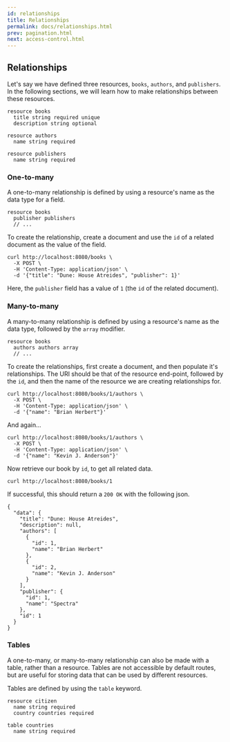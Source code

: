 ```yaml
---
id: relationships
title: Relationships
permalink: docs/relationships.html
prev: pagination.html
next: access-control.html
---
```


## Relationships

Let's say we have defined three resources, `books`, `authors`, and `publishers`. In the following sections, we will learn how to make relationships between these resources.

```
resource books
  title string required unique
  description string optional

resource authors
  name string required

resource publishers
  name string required
```

### One-to-many

A one-to-many relationship is defined by using a resource's name as the data type for a field.

```
resource books
  publisher publishers
  // ...
```

To create the relationship, create a document and use the `id` of a related document as the value of the field.

```
curl http://localhost:8080/books \
  -X POST \
  -H 'Content-Type: application/json' \
  -d '{"title": "Dune: House Atreides", "publisher": 1}'
```

Here, the `publisher` field has a value of `1` (the `id` of the related document).

### Many-to-many

A many-to-many relationship is defined by using a resource's name as the data type, followed by the `array` modifier.

```
resource books
  authors authors array
  // ...
```

To create the relationships, first create a document, and then populate it's relationships. The URI should be that of the resource end-point, followed by the `id`, and then the name of the resource we are creating relationships for.

```
curl http://localhost:8080/books/1/authors \
  -X POST \
  -H 'Content-Type: application/json' \
  -d '{"name": "Brian Herbert"}'
```

And again...

```
curl http://localhost:8080/books/1/authors \
  -X POST \
  -H 'Content-Type: application/json' \
  -d '{"name": "Kevin J. Anderson"}'
```

Now retrieve our book by `id`, to get all related data.

```
curl http://localhost:8080/books/1
```

If successful, this should return a `200 OK` with the following json.

```
{
  "data": {
    "title": "Dune: House Atreides",
    "description": null,
    "authors": [
      {
        "id": 1,
        "name": "Brian Herbert"
      },
      {
        "id": 2,
        "name": "Kevin J. Anderson"
      }
    ],
    "publisher": {
      "id": 1,
      "name": "Spectra"
    },
    "id": 1
  }
}
```

### Tables

A one-to-many, or many-to-many relationship can also be made with a table, rather than a resource. Tables are not accessible by default routes, but are useful for storing data that can be used by different resources.

Tables are defined by using the `table` keyword.

```
resource citizen
  name string required
  country countries required

table countries
  name string required
```